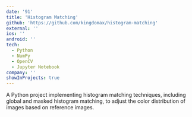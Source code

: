 ```yaml
---
date: '91'
title: 'Histogram Matching'
github: 'https://github.com/kingdomax/histogram-matching'
external: ''
ios: ''
android: ''
tech:
  - Python
  - NumPy
  - OpenCV
  - Jupyter Notebook
company: ''
showInProjects: true
---
```


​A Python project implementing histogram matching techniques, including global and masked histogram matching, to adjust the color distribution of images based on reference images.

